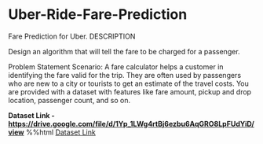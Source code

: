 # Uber-Ride-Fare-Prediction

Fare Prediction for Uber.
DESCRIPTION

Design an algorithm that will tell the fare to be charged for a passenger.

Problem Statement Scenario:
A fare calculator helps a customer in identifying the fare valid for the trip. They are often used by passengers who are new to a city or tourists to get an estimate of the travel costs.
You are provided with a dataset with features like fare amount, pickup and drop location, passenger count, and so on.

**Dataset Link - https://drive.google.com/file/d/1Yp_1LWg4rtBj6ezbu6AqGRO8LpFUdYiD/view**
%%html
<a href="https://drive.google.com/file/d/1Yp_1LWg4rtBj6ezbu6AqGRO8LpFUdYiD/view">Dataset Link</a>
